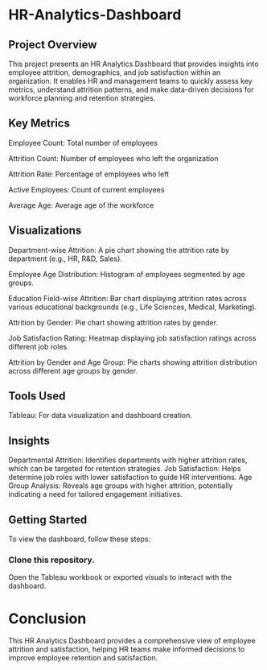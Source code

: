 # HR-Analytics-Dashboard
## Project Overview

This project presents an HR Analytics Dashboard that provides insights into employee attrition, demographics, and job satisfaction within an organization. It enables HR and management teams to quickly assess key metrics, understand attrition patterns, and make data-driven decisions for workforce planning and retention strategies.

## Key Metrics

Employee Count: Total number of employees

Attrition Count: Number of employees who left the organization

Attrition Rate: Percentage of employees who left

Active Employees: Count of current employees

Average Age: Average age of the workforce

## Visualizations

Department-wise Attrition: A pie chart showing the attrition rate by department (e.g., HR, R&D, Sales).

Employee Age Distribution: Histogram of employees segmented by age groups.

Education Field-wise Attrition: Bar chart displaying attrition rates across various educational backgrounds (e.g., Life Sciences, Medical, Marketing).

Attrition by Gender: Pie chart showing attrition rates by gender.

Job Satisfaction Rating: Heatmap displaying job satisfaction ratings across different job roles.

Attrition by Gender and Age Group: Pie charts showing attrition distribution across different age groups by gender.

## Tools Used

Tableau: For data visualization and dashboard creation.

## Insights

Departmental Attrition: Identifies departments with higher attrition rates, which can be targeted for retention strategies.
Job Satisfaction: Helps determine job roles with lower satisfaction to guide HR interventions.
Age Group Analysis: Reveals age groups with higher attrition, potentially indicating a need for tailored engagement initiatives.

## Getting Started

To view the dashboard, follow these steps:

### Clone this repository.

Open the Tableau workbook or exported visuals to interact with the dashboard.

# Conclusion
This HR Analytics Dashboard provides a comprehensive view of employee attrition and satisfaction, helping HR teams make informed decisions to improve employee retention and satisfaction.
